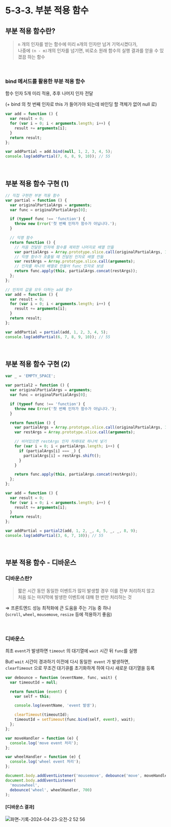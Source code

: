 # 5-3-3. 부분 적용 함수

## 부분 적용 함수란?

> `n` 개의 인자를 받는 함수에 미리 `m`개의 인자만 넘겨 기억시켰다가, <br>
> 나중에 `(n - m)`개의 인자를 넘기면, 비로소 원래 함수의 실행 결과를 얻을 수 있겠끔 하는 함수

<br>

### bind 메서드를 활용한 부분 적용 함수

함수 인자 5개 미리 적용, 추후 나머지 인자 전달

(+ bind 의 첫 번째 인자로 this 가 들어가야 되는데 바인딩 할 객체가 없어 null 로)

```js
var add = function () {
  var result = 0;
  for (var i = 0; i < arguments.length; i++) {
    result += arguments[i];
  }
  return result;
};

var addPartial = add.bind(null, 1, 2, 3, 4, 5);
console.log(addPartial(7, 6, 8, 9, 10)); // 55
```

<br>

## 부분 적용 함수 구현 (1)

```js
// 직접 구현한 부분 적용 함수
var partial = function () {
  var originalPartialArgs = arguments;
  var func = originalPartialArgs[0];

  if (typeof func !== 'function') {
    throw new Error('첫 번째 인자가 함수가 아닙니다.');
  }

  // 익명 함수
  return function () {
    // 처음 전달된 인자에 함수를 제외한 나머지로 배열 만듦
    var partialArgs = Array.prototype.slice.call(originalPartialArgs, 1);
    // 익명 함수가 호출될 때 전달된 인자로 배열 만듦
    var restArgs = Array.prototype.slice.call(arguments);
    // 인자를 하나의 배열로 만들어 func 인자로 보냄
    return func.apply(this, partialArgs.concat(restArgs));
  };
};

// 인자의 값을 모두 더하는 add 함수
var add = function () {
  var result = 0;
  for (var i = 0; i < arguments.length; i++) {
    result += arguments[i];
  }
  return result;
};

var addPartial = partial(add, 1, 2, 3, 4, 5);
console.log(addPartial(6, 7, 8, 9, 10)); // 55
```

<br>

## 부분 적용 함수 구현 (2)

```js
var _ = 'EMPTY_SPACE';

var partial2 = function () {
  var originalPartialArgs = arguments;
  var func = originalPartialArgs[0];

  if (typeof func !== 'function') {
    throw new Error('첫 번째 인자가 함수가 아닙니다.');
  }

  return function () {
    var partialArgs = Array.prototype.slice.call(originalPartialArgs, 1);
    var restArgs = Array.prototype.slice.call(arguments);

    // 비어있으면 restArgs 인자 차례대로 하나씩 넣기
    for (var i = 0; i < partialArgs.length; i++) {
      if (partialArgs[i] === _) {
        partialArgs[i] = restArgs.shift();
      }
    }

    return func.apply(this, partialArgs.concat(restArgs));
  };
};

var add = function () {
  var result = 0;
  for (var i = 0; i < arguments.length; i++) {
    result += arguments[i];
  }
  return result;
};

var addPartial = partial2(add, 1, 2, _, 4, 5, _, _, 8, 9);
console.log(addPartial(3, 6, 7, 10)); // 55
```

<br>

## 부분 적용 함수 - 디바운스

### 디바운스란?

> 짧은 시간 동안 동일한 이벤트가 많이 발생할 경우 이를 전부 처리하지 않고 <br>
> 처음 또는 마지막에 발생한 이벤트에 대해 한 번만 처리하는 것 <br>

⇒ 프론트엔드 성능 최적화에 큰 도움을 주는 기능 중 하나 <br>
(`scroll`, `wheel`, `mousemove`, `resize` 등에 적용하기 좋음)

<br>

### 디바운스

최초 `event`가 발생하면 `timeout` 의 대기열에 `wait` 시간 뒤 `func`를 실행

But! `wait` 시간이 경과하기 이전에 다시 동일한` event` 가 발생하면, <br> `clearTimeout` 으로 무조건 대기큐를 초기화하게 하여 다시 새로운 대기열을 등록

```js
var debounce = function (eventName, func, wait) {
  var timeoutId = null;

  return function (event) {
    var self = this;

    console.log(eventName, 'event 발생');

    clearTimeout(timeoutId);
    timeoutId = setTimeout(func.bind(self, event), wait);
  };
};

var moveHandler = function (e) {
  console.log('move event 처리');
};

var wheelHandler = function (e) {
  console.log('wheel event 처리');
};

document.body.addEventListener('mousemove', debounce('move', moveHandler, 500));
document.body.addEventListener(
  'mousewheel',
  debounce('wheel', wheelHandler, 700)
);
```

#### [디바운스 결과]

![화면-기록-2024-04-23-오전-2 52 56](https://github.com/CitrusSoda/codeit14_techtalk/assets/98106371/5d5b2a05-8351-49d9-951f-0679758f5e8e)
